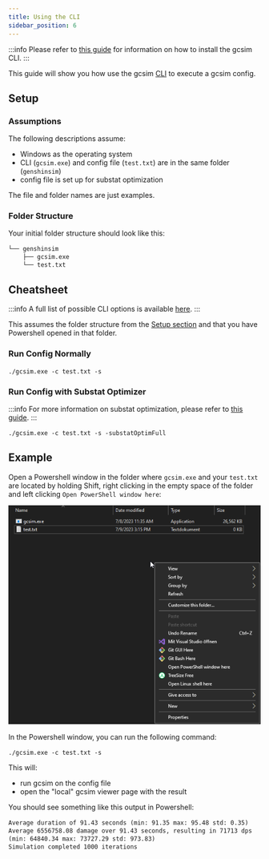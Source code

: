 ```yaml
---
title: Using the CLI
sidebar_position: 6
---
```


:::info
Please refer to [this guide](/guides/installation) for information on how to install the gcsim CLI.
:::

This guide will show you how use the gcsim [CLI](https://en.wikipedia.org/wiki/Command-line_interface) to execute a gcsim config.

## Setup

### Assumptions

The following descriptions assume:
- Windows as the operating system
- CLI (`gcsim.exe`) and config file (`test.txt`) are in the same folder (`genshinsim`)
- config file is set up for substat optimization 

The file and folder names are just examples.

### Folder Structure

Your initial folder structure should look like this:
```
└── genshinsim
    ├── gcsim.exe
    └── test.txt
```

## Cheatsheet

:::info
A full list of possible CLI options is available [here](/reference/cli).
:::

This assumes the folder structure from the [Setup section](#setup) and that you have Powershell opened in that folder.

### Run Config Normally
```
./gcsim.exe -c test.txt -s
```

### Run Config with Substat Optimizer

:::info
For more information on substat optimization, please refer to [this guide](/guides/substat_optimizer).
:::

```
./gcsim.exe -c test.txt -s -substatOptimFull
```

## Example

Open a Powershell window in the folder where `gcsim.exe` and your `test.txt` are located by holding Shift, right clicking in the empty space of the folder and left clicking `Open PowerShell window here`:

![](substat_powershell.png)

In the Powershell window, you can run the following command:
```
./gcsim.exe -c test.txt -s
```

This will: 
- run gcsim on the config file 
- open the "local" gcsim viewer page with the result

You should see something like this output in Powershell:
```
Average duration of 91.43 seconds (min: 91.35 max: 95.48 std: 0.35)                            
Average 6556758.08 damage over 91.43 seconds, resulting in 71713 dps (min: 64840.34 max: 73727.29 std: 973.83)                         
Simulation completed 1000 iterations           
```
